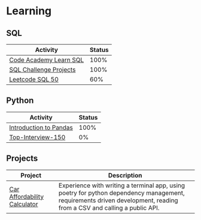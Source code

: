 # Learning

## SQL

| Activity                                                             | Status |
| -------------------------------------------------------------------- | ------ |
| [Code Academy Learn SQL](https://www.codecademy.com/learn/learn-sql) | 100%   |
| [SQL Challenge Projects](https://github.com/machar94/SQL-Challenges) | 100%   |
| [Leetcode SQL 50](https://leetcode.com/studyplan/top-sql-50/)        | 60%    |

## Python

| Activity                                                                         | Status |
| -------------------------------------------------------------------------------- | ------ |
| [Introduction to Pandas](https://leetcode.com/studyplan/introduction-to-pandas/) | 100%   |
| [Top-Interview-150](https://leetcode.com/studyplan/top-interview-150/)           | 0%     |

## Projects

| Project                                                                                | Description                                                                                                                                                          |
| -------------------------------------------------------------------------------------- | -------------------------------------------------------------------------------------------------------------------------------------------------------------------- |
| [Car Affordability Calculator](https://github.com/machar94/CarAffordabilityCalculator) | Experience with writing a terminal app, using poetry for python dependency management, requirements driven development, reading from a CSV and calling a public API. |
